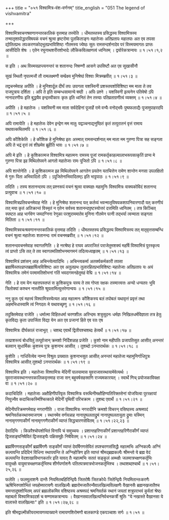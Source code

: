 +++
title = "०५१ विश्वामित्र-वंश-वर्णनम्"
title_english = "051 The legend of vishvamitra"

+++


विश्वामित्रवचनश्रवणानन्तरकालिकं वृत्तमाह तस्येति । धीमतस्तस्य
प्रसिद्धस्य विश्वामित्रस्य तन्मातृशापोद्धारविषयकं वचनं श्रुत्वा
हृष्टरोमा पुलकिताङ्गः महातेजाः अतिप्रतापः महातपाः अत एव तपसा
द्योतितप्रभः तपःकरणकोद्भूतप्रभाविशिष्टः गौतमस्य ज्येष्ठः सुतः
रामसन्दर्शनादेव परं विस्मयमागतः प्राप्तः आसीदिति शेषः । एतेन
रघुनाथशरीरशोभादेः लौकिकविलक्षणत्वं ध्वनितम् । द्वयोरेकत्रान्वयः  ॥ 
१।५१।१,२  ॥   

  

स इति । अथ विस्मयप्राप्त्यनन्तरं स शतानन्दः निषण्णौ आसने उपविष्टौ अत एव
सुखासीनौ  

सुखं स्थितौ नृपात्मजौ तौ रामलक्ष्मणौ सम्प्रेक्ष्य मुनिश्रेष्ठं विश्वाः
मित्रमब्रवीत्  ॥  १।५१।३  ॥   

  

तद्वचनमेवाह अपीति । हे मुनिशार्दूल दीर्घं तपः उपागता यशस्विनी
प्रशस्तयशोविशिष्टा मम माता ते तव राजपुत्राय दर्शिता । अपि ते इति
सम्बन्धसामान्ये षष्ठी । अपिः प्रश्ने । यशस्विनी इत्यनेन पतिवेषो ऽपि
नानादरणीयः इति बुद्ध्यैव इन्द्रस्वीकारः कृतः इति ध्वनितं तेन तस्याः
पतिव्रताग्रणीत्वं व्यक्तम्  ॥  १।५१।४  ॥   

  

अपीति । हे महातेजः । यशस्विनी मम माता सर्वदेहिनां पूजार्हे रामे वन्यैः
वनोद्भवैः पुष्पफलाद्यैः पूजामुपाहरदपि  ॥  १।५१।५  ॥   

  

अपि रामायेति । हे महातेजः देवेन इन्द्रेण मम मातुः यद्वञ्चनाद्यनुष्ठितं
कृतं तत्पुरातनं वृत्तं रामाय यथावत्कथितमपि  ॥  १।५१।६  ॥   

  

अपि कौशिकेति । हे कौशिक हे मुनिश्रेष्ठ इतः अस्मात् रामसन्दर्शनात् मम
माता मम गुरुणा पित्रा सह सङ्गता अपि ते भद्रं वृत्तं त्वं शीघ्रमेव
ब्रूहीति भावः  ॥  १।५१।७  ॥   

  

अपि मे इति । हे कुशिकात्मज विश्वामित्र महात्मनः रामस्य पूजां
रामकर्तृकाहल्यालाभरूपसत्कृतिं प्राप्य मे गुरुणा पित्रा इह मिथिलोपवने
आगतो महातेजाः रामः पूजितो ऽपि  ॥  १।५१।८  ॥   

  

अपि शान्तेनेति । हे कुशिकात्मज इह मिथिलोपवने आगतेन प्रयतेन यतचित्तेन
रामेण शान्तेन मनसा उपलक्षितो मे गुरुः पिता अभिवादितो ऽपि ।
ऽपूजितेनाभिवादितम्ऽ इति भाट्टपाठः  ॥  १।५१।९  ॥   

  

तदिति । तस्य शतानन्दस्य तत् प्रश्नरूपं वचनं श्रुत्वा वाक्यज्ञः महामुनिः
विश्वामित्रः वाक्यकोविदं शतानन्द प्रत्युवाच  ॥  १।५१।१०  ॥   

  

विश्वामित्रप्रतिवचनमेवाह नेति । हे मुनिश्रेष्ठ शतानन्द यत् कर्तव्यं
भवन्मातृविषयकशापनिवारणादौ यत् करणीयं तत् मया कृतं अतिक्रान्तं विस्मृतं न
एतेन सर्वस्य शतानन्दपृष्टस्योत्तरं दत्तमिति ध्वनितम् । तत्र किञ्चित्
स्पष्टत आह भार्गवेण जमदग्निना रेणुका परशुराममातेव मुनिना गौतमेन पत्नी
तद्भर्या त्वन्माता सङ्गता मिलिता  ॥  १।५१।११  ॥   

  

विश्वामित्रवचःश्रवणानन्तरकालिकं वृत्तमाह तदिति । धीमतस्तस्य प्रसिद्धस्य
विश्वामित्रस्य तत् मातृवृत्तसम्बन्धि वचनं श्रुत्वा महातेजाः शतानन्दः
रामं वचनमब्रवीत्  ॥  १।५१।१२  ॥   

  

शतानन्दवचनमेवाह स्वागतणिति । हे नरश्रेष्ठ हे राघव अपराजितं पराजेतुमशक्यं
महर्षि विश्वामित्रं पुरस्कृत्य त्वं प्राप्तो ऽसि तत् ते तव
स्वागतमतिशोभनमागमनं तदित्यध्याहृतम्  ॥  १।५१।१३  ॥   

  

विश्वामित्रं प्रशंसन् आह अचिन्त्येत्यादिभिः । अचिन्त्यकर्मा
अतर्क्यकर्मकारी तपसा ब्रह्मर्षिस्तपःप्राप्तब्रह्मर्षित्वविशिष्टः अत एव
अतुलप्रभः तुलारहितप्रभाविशिष्टः महातेजाः अतिप्रतापः यः अयं विश्वामित्रः
तमेनं परमामतिशोभनां गतिं भवदागमनहेतुमहं वेद्मि  ॥  १।५१।१४  ॥   

  

नेति । हे राम येन महत्तपस्तप्तं स कुशिकपुत्रः यस्य ते तव गोप्ता रक्षकः
तस्मात्त्वत्तः अन्यो धन्यतरः भुवि त्रिलोक्यां कश्चन नास्तीति
श्रूयतामित्युत्तरेणान्वयः  ॥  १।५१।१५  ॥   

  

ननु कुतः एवं महत्त्वं विश्वामित्रस्येत्यत आह महात्मनः कौशिकस्य बलं
तपोबलं यथावृत्तं प्रवृत्तं तथा अहमभिधास्यामि त्वं निगदतः मे यथावच्छृणु
 ॥  १।५१।१६  ॥   

  

तदुक्तिमेवाह राजेति । धर्मात्मा विहितधर्मा चरणशीलः अरिन्दमः शत्रुसूदनः
धर्मज्ञः निखिलधर्मविज्ञाता तत्र हेतुः कृतविद्यः कृता उपार्जिता विद्या
येन अत एव प्रजानां हिते एव रतः एष  

विश्वामित्रः दीर्घकालं राजाभूत् । चशब्द एवार्थे द्वितीयश्चशब्दः
हेत्वर्थे  ॥  १।५१।१७  ॥   

  

तत्प्राशस्त्यं बोधयितुं तत्पूर्वजान् क्रमशो निर्दिशन्नाह प्रजेति । कुशो
नाम महीपतिः प्रजापतिसुत आसीत् अनन्तरं बलवान् सुधार्मिकः कुशस्य पुत्रः
कुशनाभ आसीत् । तुशब्दो ऽनन्तरार्थकः  ॥  १।५१।१८  ॥   

  

कुशेति । गाधिरित्येव नाम्ना विश्रुतः प्रख्यातः कुशनाभसुत आसीत् अनन्तरं
महातेजा महामुनिर्गाधिपुत्रः विश्वामित्र आसीत् तुशब्दो ऽनन्तरार्थकः  ॥ 
१।५१।१९  ॥   

  

विश्वामित्र इति । महातेजाः विश्वामित्रः मेदिनीं पालयामास
युवराजावस्थायामेवेत्यर्थः । युवराजावस्थानन्तरकालिकवृत्तमाह राजा सन्
बहुवर्षसहस्राणि राज्यमकारयत् । स्वार्थे णिच् प्रयोजकाविवक्षा वा  ॥ 
१।५१।२०  ॥   

  

कदाचिदिति । महातेजाः अक्षौहिणीपरिवृतः विश्वामित्रः
वरूथिनीमक्षौहिण्यतिरिक्तसेनां योजयित्वा पुररक्षायां नियुज्यैव
कदाचित्कस्मिंश्चित्काले मेदिनीं पृथिवीं परिचक्राम । तुशब्द एवार्थे  ॥ 
१।५१।२१  ॥   

  

मेदिनीपरिक्रमणमेवाह नगराणीति । राजा विश्वामित्रः नगरादीनि क्रमशो विचरन्
वसिष्ठस्य अश्रमपदं श्रमनिवर्तकस्थानमाजगाम । स्थानमेव वर्णयन्नाह
नानापुष्पलताद्रुमं नानापुष्पलतायुता द्रुमाः यस्मिन् नानामृगगणाकीर्णं
नानामृगगणैराकीर्णं व्याप्तं सिद्धचारणसेवितम्  ॥  १।५१।२२,२३  ॥   

  

देवादिभिः । किन्नरैश्चोपशोभितं विनापि चं समुच्चयः । प्रशान्तहरिणाकीर्णं
प्रशान्तहरिणैराकीर्णं व्याप्तं द्विजसङ्घनिषेवितं द्विजसङ्घैः पक्षिसमूहैः
निषेवितम्  ॥  १।५१।२४  ॥   

  

ब्रह्मर्षिगणसङ्कीर्णं ब्रह्मर्षिगणैः सङ्कीर्णं व्याप्तं देवर्षिगणसेवितं
तपश्चरणसंसिद्धैः महात्मभिः अग्निकल्पैः अग्निं कल्पयन्ति प्रदिदिनं विधिना
स्थापयन्ति ते अग्निहोत्रिण इति व्याप्तं श्रीमद्ब्रह्मकल्पैः श्रीमन्तो ये
ब्रह्म वेदं कल्पयन्ति वेदशाखाविभागकर्तार इति यावत् तैः महात्मभिः सततं
सङ्कुलं अब्भक्षैः जलमात्रभक्षणकर्तृभिः वायुभक्षैः
वायुमात्रभक्षणकर्तृभिश्च शीर्णपर्णाशनैः पतितपत्रमात्रभोजनकर्तृभिश्च ।
तथाशब्दश्चार्थे  ॥  १।५१।२५,२६  ॥   

  

फलेति । फलमूलाशनैः दान्तैः नियमितबहिरिन्द्रियैः जितरोषैः जितक्रोधैः
जितेन्द्रियैः नियमितान्तःकरणैः ऋषिभिरुपशोभितं जपहोमपरायणैः वालखिल्यैः
ब्रह्मरोमजातैरन्यैवालखिल्यविलक्षणैः वैखानसैः ब्रह्मनखजातैश्च
समन्तादुषशोभितम् अपरं ब्रह्मलोकमिव वशिष्ठस्य अश्रमपदं श्रमनिवर्तकं
स्थानं जयतां शत्रुपराभवं कुर्वतां श्रेष्ठः महाबलो विश्वामित्रददर्श च
षण्णामकत्रान्वयः । वैखानसवालखिल्यनिर्वचनकर्त्री श्रुतिः "ये नखास्ते
वैखानसा ये वालास्ते वालखिल्याः" इति  ॥  १।५१।२७,२८  ॥   

  

इति श्रीमद्वाल्मीकीयरामायणव्याख्याने रामायणशिरोमणौ बालकाण्डे एकपञ्चाशः
सर्गः  ॥  १।५१  ॥   

  

  


